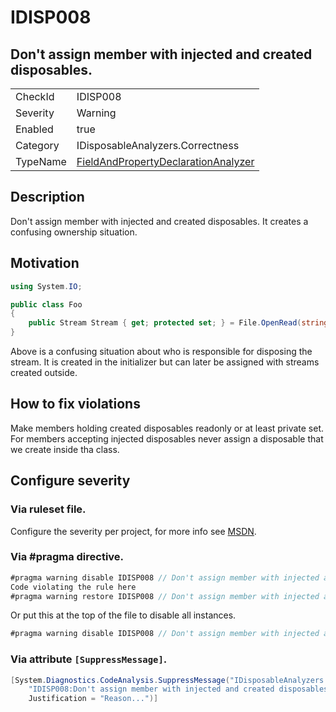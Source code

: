 # IDISP008
## Don't assign member with injected and created disposables.

<!-- start generated table -->
<table>
<tr>
  <td>CheckId</td>
  <td>IDISP008</td>
</tr>
<tr>
  <td>Severity</td>
  <td>Warning</td>
</tr>
<tr>
  <td>Enabled</td>
  <td>true</td>
</tr>
<tr>
  <td>Category</td>
  <td>IDisposableAnalyzers.Correctness</td>
</tr>
<tr>
  <td>TypeName</td>
  <td><a href="https://github.com/DotNetAnalyzers/IDisposableAnalyzers/blob/master/IDisposableAnalyzers.Analyzers/NodeAnalyzers/FieldAndPropertyDeclarationAnalyzer.cs">FieldAndPropertyDeclarationAnalyzer</a></td>
</tr>
</table>
<!-- end generated table -->

## Description

Don't assign member with injected and created disposables. It creates a confusing ownership situation.

## Motivation

```c#
using System.IO;

public class Foo
{
    public Stream Stream { get; protected set; } = File.OpenRead(string.Empty);
}
```

Above is a confusing situation about who is responsible for disposing the stream. 
It is created in the initializer but can later be assigned with streams created outside.

## How to fix violations

Make members holding created disposables readonly or at least private set.
For members accepting injected disposables never assign a disposable that we create inside tha class.

<!-- start generated config severity -->
## Configure severity

### Via ruleset file.

Configure the severity per project, for more info see [MSDN](https://msdn.microsoft.com/en-us/library/dd264949.aspx).

### Via #pragma directive.
```C#
#pragma warning disable IDISP008 // Don't assign member with injected and created disposables.
Code violating the rule here
#pragma warning restore IDISP008 // Don't assign member with injected and created disposables.
```

Or put this at the top of the file to disable all instances.
```C#
#pragma warning disable IDISP008 // Don't assign member with injected and created disposables.
```

### Via attribute `[SuppressMessage]`.

```C#
[System.Diagnostics.CodeAnalysis.SuppressMessage("IDisposableAnalyzers.Correctness", 
    "IDISP008:Don't assign member with injected and created disposables.", 
    Justification = "Reason...")]
```
<!-- end generated config severity -->
